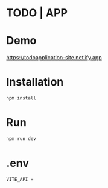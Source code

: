 # TODO | APP

# Demo

https://todoapplication-site.netlify.app

# Installation

```bash
npm install
```

# Run

```bash
npm run dev
```

# .env

```bash
VITE_API =
```
